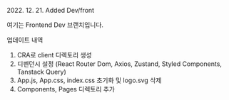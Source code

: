 2022\. 12\. 21\. Added Dev/front

여기는 Frontend Dev 브랜치입니다.


업데이트 내역

1) CRA로 client 디렉토리 생성
2) 디펜던시 설정 (React Router Dom, Axios, Zustand, Styled Components, Tanstack Query)
3) App.js, App.css, index.css 초기화 및 logo.svg 삭제
4) Components, Pages 디렉토리 추가